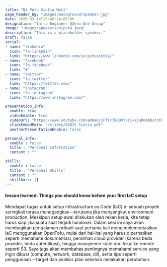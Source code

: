 ```yaml
---
title: "Ni Putu Sintia Wati"
page_header_bg: "images/background/speaker.jpg"
date: 2020-03-14T15:40:24+06:00
designation: "Infra Engineer @Zero One Group"
image: "images/speakers/niputu.jpeg"
description: "This is a placeholder speaker."
draft: false
social:
- name: "linkedin"
  icon: "fa-linkedin"
  link: "https://www.linkedin.com/in/putusintia/"
- name: "facebook"
  icon: "fa-facebook"
  link: "#"
- name: "twitter"
  icon: "fa-twitter"
  link: "https://twitter.com/"
- name: "instagram"
  icon: "fa-instagram"
  link: "https://www.instagram.com/"

presentation_info:
  enable: true
  videoEnable: true
  videoUrl: "https://www.youtube.com/embed/iFfYc7EHDXY?si=VjuD6mbbJrcFbj1h"
  slideEmbedPath: "/slides/OID25_Sintia.pdf" 
  anotherPresentationEnable: false

personal_info:
  enable : false
  title : "Personal Information"
  content : ""

skills:
  enable : false
  title : "Personal Skills"
  content : ""
  skillbars: []
---
```


#### lesson learned: Things you should know before your first IaC setup

Mendapat tugas untuk setup Infrastructure as Code (IaC) di sebuah proyek seringkali terasa menegangkan—terutama jika menyangkut environment production. Meskipun setup awal dilakukan oleh rekan kerja, kita tetap harus siap jika suatu saat terjadi handover. Dalam sesi ini saya akan membagikan pengalaman pribadi saat pertama kali mengimplementasikan IaC menggunakan OpenTofu, mulai dari hal-hal yang harus diperhatikan seperti memahami dokumentasi, pemilihan cloud provider (karena beda provider, beda autentikasi), hingga manajemen state dari lokal ke remote seperti S3. Saya juga akan membahas pentingnya memahami service yang ingin dibuat (compute, network, database, dll), serta tips seperti penggunaan --target dan analisis plan sebelum melakukan perubahan.
